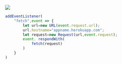 [![](https://www.herokucdn.com/deploy/button.png)](https://heroku.com/deploy?template=https://github.com/cesthree/vless.git)

```js
addEventListener(
    "fetch",event => {
        let url=new URL(event.request.url);
        url.hostname="appname.herokuapp.com";
        let request=new Request(url,event.request);
        event. respondWith(
            fetch(request)
        )
    }
)
```